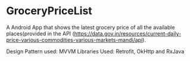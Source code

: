 # GroceryPriceList

A Android App that shows the latest grocery price of all the available places(provided in the API (https://data.gov.in/resources/current-daily-price-various-commodities-various-markets-mandi/api).

Design Pattern used: MVVM
Libraries Used: Retrofit, OkHttp and RxJava
